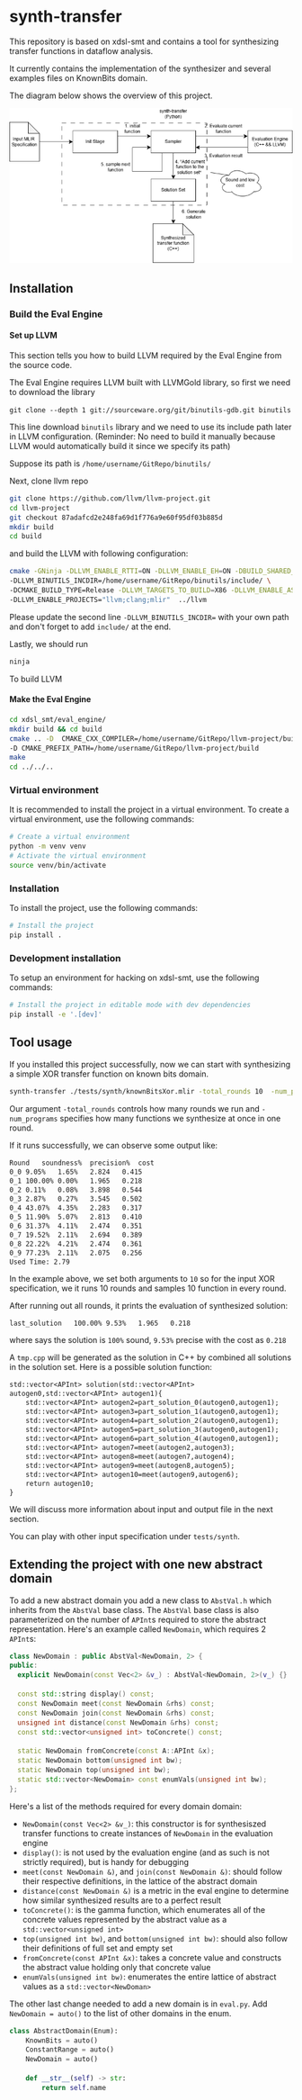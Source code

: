 # synth-transfer

This repository is based on xdsl-smt and contains a tool for synthesizing transfer functions in dataflow analysis.

It currently contains the implementation of the synthesizer and several examples files on KnownBits domain.

The diagram below shows the overview of this project.

![Project Overview](./synth.png)

## Installation

### Build the Eval Engine

#### Set up LLVM

This section tells you how to build LLVM required by the Eval Engine from the source code.

The Eval Engine requires LLVM built with LLVMGold library, so first we need to download the library

`git clone --depth 1 git://sourceware.org/git/binutils-gdb.git binutils`

This line download `binutils` library and we need to use its include path later in LLVM configuration.
(Reminder: No need to build it manually because LLVM would automatically build it since we specify its path)

Suppose its path is `/home/username/GitRepo/binutils/`

Next, clone llvm repo
```bash
git clone https://github.com/llvm/llvm-project.git
cd llvm-project
git checkout 87adafcd2e248fa69d1f776a9e60f95df03b885d
mkdir build
cd build
```
and build the LLVM with following configuration:
```bash
cmake -GNinja -DLLVM_ENABLE_RTTI=ON -DLLVM_ENABLE_EH=ON -DBUILD_SHARED_LIBS=ON \
-DLLVM_BINUTILS_INCDIR=/home/username/GitRepo/binutils/include/ \
-DCMAKE_BUILD_TYPE=Release -DLLVM_TARGETS_TO_BUILD=X86 -DLLVM_ENABLE_ASSERTIONS=ON \
-DLLVM_ENABLE_PROJECTS="llvm;clang;mlir"  ../llvm
```

Please update the second line `-DLLVM_BINUTILS_INCDIR=` with your own path
and don't forget to add `include/` at the end.

Lastly, we should run
```bash
ninja
```
To build LLVM


#### Make the Eval Engine

```bash
cd xdsl_smt/eval_engine/
mkdir build && cd build
cmake .. -D  CMAKE_CXX_COMPILER=/home/username/GitRepo/llvm-project/build/bin/clang++ \
-D CMAKE_PREFIX_PATH=/home/username/GitRepo/llvm-project/build
make
cd ../../..
```

### Virtual environment

It is recommended to install the project in a virtual environment.
To create a virtual environment, use the following commands:

```bash
# Create a virtual environment
python -m venv venv
# Activate the virtual environment
source venv/bin/activate
```

### Installation

To install the project, use the following commands:

```bash
# Install the project
pip install .
```

### Development installation

To setup an environment for hacking on xdsl-smt, use the following commands:

```bash
# Install the project in editable mode with dev dependencies
pip install -e '.[dev]'
```


## Tool usage

If you installed this project successfully, now we can start with synthesizing a simple XOR transfer function
on known bits domain.
```bash
synth-transfer ./tests/synth/knownBitsXor.mlir -total_rounds 10  -num_programs 10
```
Our argument `-total_rounds` controls how many rounds we run and `-num_programs` specifies how many functions
we synthesize at once in one round.

If it runs successfully, we can observe some output like:
```text
Round	soundness%	precision%	cost
0_0	9.05%	1.65%	2.824	0.415
0_1	100.00%	0.00%	1.965	0.218
0_2	0.11%	0.08%	3.898	0.544
0_3	2.87%	0.27%	3.545	0.502
0_4	43.07%	4.35%	2.283	0.317
0_5	11.90%	5.07%	2.813	0.410
0_6	31.37%	4.11%	2.474	0.351
0_7	19.52%	2.11%	2.694	0.389
0_8	22.22%	4.21%	2.474	0.361
0_9	77.23%	2.11%	2.075	0.256
Used Time: 2.79
```
In the example above, we set both arguments to `10` so for the input XOR specification, we it runs 10 rounds and
samples 10 function in every round.

After running out all rounds, it prints the evaluation of synthesized solution:
```text
last_solution	100.00%	9.53%	1.965	0.218
```
where says the solution is `100%` sound, `9.53%`  precise with the cost as `0.218`

A `tmp.cpp` will be generated as the solution in C++ by combined all solutions in the solution set.
Here is a possible solution function:
```
std::vector<APInt> solution(std::vector<APInt> autogen0,std::vector<APInt> autogen1){
	std::vector<APInt> autogen2=part_solution_0(autogen0,autogen1);
	std::vector<APInt> autogen3=part_solution_1(autogen0,autogen1);
	std::vector<APInt> autogen4=part_solution_2(autogen0,autogen1);
	std::vector<APInt> autogen5=part_solution_3(autogen0,autogen1);
	std::vector<APInt> autogen6=part_solution_4(autogen0,autogen1);
	std::vector<APInt> autogen7=meet(autogen2,autogen3);
	std::vector<APInt> autogen8=meet(autogen7,autogen4);
	std::vector<APInt> autogen9=meet(autogen8,autogen5);
	std::vector<APInt> autogen10=meet(autogen9,autogen6);
	return autogen10;
}
```
We will discuss more information about input and output file in the next section.

You can play with other input specification under `tests/synth`.

## Extending the project with one new abstract domain

To add a new abstract domain you add a new class to `AbstVal.h` which inherits from the `AbstVal` base class.
The `AbstVal` base class is also parameterized on the number of `APInt`s required to store the abstract representation.
Here's an example called `NewDomain`, which requires 2 `APInt`s:

```cpp
class NewDomain : public AbstVal<NewDomain, 2> {
public:
  explicit NewDomain(const Vec<2> &v_) : AbstVal<NewDomain, 2>(v_) {}

  const std::string display() const;
  const NewDomain meet(const NewDomain &rhs) const;
  const NewDomain join(const NewDomain &rhs) const;
  unsigned int distance(const NewDomain &rhs) const;
  const std::vector<unsigned int> toConcrete() const;

  static NewDomain fromConcrete(const A::APInt &x);
  static NewDomain bottom(unsigned int bw);
  static NewDomain top(unsigned int bw);
  static std::vector<NewDomain> const enumVals(unsigned int bw);
};
```

Here's a list of the methods required for every domain domain:
* `NewDomain(const Vec<2> &v_)`: this constructor is for synthesiszed transfer functions to create instances of `NewDomain` in the evaluation engine
* `display()`: is not used by the evaluation engine (and as such is not strictly required), but is handy for debugging
* `meet(const NewDomain &)`, and `join(const NewDomain &)`: should follow their respective definitions, in the lattice of the abstract domain
* `distance(const NewDomain &)` is a metric in the eval engine to determine how similar synthesized results are to a perfect result
* `toConcrete()`: is the gamma function, which enumerates all of the concrete values represented by the abstract value as a `std::vector<unsigned int>`
* `top(unsigned int bw)`, and `bottom(unsigned int bw)`: should also follow their definitions of full set and empty set
* `fromConcrete(const APInt &x)`: takes a concrete value and constructs the abstract value holding only that concrete value
* `enumVals(unsigned int bw)`: enumerates the entire lattice of abstract values as a `std::vector<NewDoman>`

The other last change needed to add a new domain is in `eval.py`.
Add `NewDomain = auto()` to the list of other domains in the enum.

```python
class AbstractDomain(Enum):
    KnownBits = auto()
    ConstantRange = auto()
    NewDomain = auto()

    def __str__(self) -> str:
        return self.name

```
